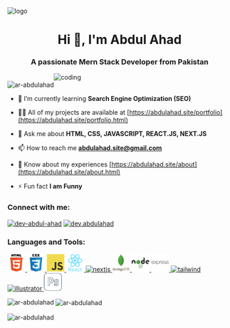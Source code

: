 ![logo](https://github.com/AR-AbdulAhad/Abdul-Ahad/blob/main/MERN%20STACK%20DEVLOPER.png)
<h1 align="center">Hi 👋, I'm Abdul Ahad</h1>
<h3 align="center">A passionate Mern Stack Developer from Pakistan</h3>

<img align="right" alt="coding" width="400" src="https://dl.openseauserdata.com/cache/originImage/files/527a9783c28c70962773a73db797ea4d.gif">

<p align="left"> <img src="https://komarev.com/ghpvc/?username=ar-abdulahad&label=Profile%20views&color=0e75b6&style=flat" alt="ar-abdulahad" /> </p>

- 🌱 I’m currently learning **Search Engine Optimization (SEO)**

- 👨‍💻 All of my projects are available at [https://abdulahad.site/portfolio](https://abdulahad.site/portfolio.html)

- 💬 Ask me about **HTML, CSS, JAVASCRIPT, REACT.JS, NEXT.JS**

- 📫 How to reach me **abdulahad.site@gmail.com**

- 📄 Know about my experiences [https://abdulahad.site/about](https://abdulahad.site/about.html)

- ⚡ Fun fact **I am Funny**

<h3 align="left">Connect with me:</h3>
<p align="left">
<a href="https://linkedin.com/in/dev-abdul-ahad" target="blank"><img align="center" src="https://raw.githubusercontent.com/rahuldkjain/github-profile-readme-generator/master/src/images/icons/Social/linked-in-alt.svg" alt="dev-abdul-ahad" height="30" width="40" /></a>
<a href="https://fb.com/dev.abdulahad target="blank"><img align="center" src="https://raw.githubusercontent.com/rahuldkjain/github-profile-readme-generator/master/src/images/icons/Social/facebook.svg" alt="dev.abdulahad" height="30" width="40" /></a>
</p>

<h3 align="left">Languages and Tools:</h3>
<p align="left"> <a href="https://www.w3.org/html/" target="_blank" rel="noreferrer"> <img src="https://raw.githubusercontent.com/devicons/devicon/master/icons/html5/html5-original-wordmark.svg" alt="html5" width="40" height="40"/> </a> <a href="https://www.w3schools.com/css/" target="_blank" rel="noreferrer"> <img src="https://raw.githubusercontent.com/devicons/devicon/master/icons/css3/css3-original-wordmark.svg" alt="css3" width="40" height="40"/> </a> <a href="https://developer.mozilla.org/en-US/docs/Web/JavaScript" target="_blank" rel="noreferrer"> <img src="https://raw.githubusercontent.com/devicons/devicon/master/icons/javascript/javascript-original.svg" alt="javascript" width="40" height="40"/> </a> <a href="https://reactjs.org/" target="_blank" rel="noreferrer"> <img src="https://raw.githubusercontent.com/devicons/devicon/master/icons/react/react-original-wordmark.svg" alt="react" width="40" height="40"/> </a> <a href="https://nextjs.org/" target="_blank" rel="noreferrer"> <img src="https://cdn.worldvectorlogo.com/logos/nextjs-2.svg" alt="nextjs" width="40" height="40"/> </a> <a href="https://www.mongodb.com/" target="_blank" rel="noreferrer"> <img src="https://raw.githubusercontent.com/devicons/devicon/master/icons/mongodb/mongodb-original-wordmark.svg" alt="mongodb" width="40" height="40"/> </a> <a href="https://nodejs.org" target="_blank" rel="noreferrer"> <img src="https://raw.githubusercontent.com/devicons/devicon/master/icons/nodejs/nodejs-original-wordmark.svg" alt="nodejs" width="40" height="40"/> </a> <a href="https://expressjs.com" target="_blank" rel="noreferrer"> <img src="https://raw.githubusercontent.com/devicons/devicon/master/icons/express/express-original-wordmark.svg" alt="express" width="40" height="40"/> </a> <a href="https://tailwindcss.com/" target="_blank" rel="noreferrer"> <img src="https://www.vectorlogo.zone/logos/tailwindcss/tailwindcss-icon.svg" alt="tailwind" width="40" height="40"/> </a> <a href="https://www.adobe.com/in/products/illustrator.html" target="_blank" rel="noreferrer"> <img src="https://www.vectorlogo.zone/logos/adobe_illustrator/adobe_illustrator-icon.svg" alt="illustrator" width="40" height="40"/> </a>  <a href="https://www.photoshop.com/en" target="_blank" rel="noreferrer"> <img src="https://raw.githubusercontent.com/devicons/devicon/master/icons/photoshop/photoshop-line.svg" alt="photoshop" width="40" height="40"/> </a> </p>

<p><img align="left" src="https://github-readme-stats.vercel.app/api/top-langs?username=ar-abdulahad&show_icons=true&locale=en&layout=compact" alt="ar-abdulahad" /></p>

<p>&nbsp;<img align="center" src="https://github-readme-stats.vercel.app/api?username=ar-abdulahad&show_icons=true&locale=en" alt="ar-abdulahad" /></p>

<p><img align="center" src="https://github-readme-streak-stats.herokuapp.com/?user=ar-abdulahad&" alt="ar-abdulahad" /></p>
